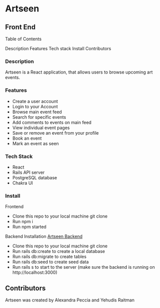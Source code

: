 # Artseen

## Front End

Table of Contents

Description
Features
Tech stack
Install
Contributors

### Description

Artseen is a React application, that allows users to browse upcoming art events. 

### Features

- Create a user account
- Login to your Account
- Browse main event feed
- Search for specific events
- Add comments to events on main feed
- View individual event pages
- Save or remove an event from your profile
- Book an event
- Mark an event as seen


### Tech Stack

- React 
- Rails API server
- PostgreSQL database
- Chakra UI

### Install

Frontend
- Clone this repo to your local machine git clone <this-repo-url>
- Run npm i
- Run npm started

Backend Installation [Artseen Backend](https://github.com/yehudisr/artseen-be)
- Clone this repo to your local machine git clone <this-repo-url>
- Run rails db:create to create a local database
- Run rails db:migrate to create tables
- Run rails db:seed to create seed data
- Run rails s to start to the server (make sure the backend is running on http://localhost:3000)

## Contributors

Artseen was created by Alexandra Peccia and Yehudis Raitman


